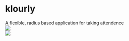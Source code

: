 # klourly
A flexible, radius based application for taking attendence
<br>
<img src="https://github.com/sanderhelleso/klourly/blob/master/client/public/img/readme/klourlyroom.png"></img>
<br>
<img src="https://github.com/sanderhelleso/klourly/blob/master/client/public/img/readme/klourlyLogin.jpg"></img>
